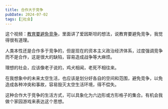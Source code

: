 ```yaml
---
title: 合作大于竞争
pubDate: 2024-07-02
tags: [👫社会]
---
```


这个视频：[教育要避免竞争]，里面讲了爱因斯坦的想法，说教育要避免竞争，我觉得很有道理。

人类本性还是合作多于竞争的，但是现在的资本主义政治经济体系，过度强调竞争而不是合作，这是很大的缺陷，容易造成战争等大麻烦。

理想的社会，应该像老子说的，鸡犬相闻，老死不相往来。

在我想象中的未来太空生活，也应该是划分好各自的空间和范围，避免竞争，以免造成各种冲突和事故，容易毁灭太空生活环境，得不偿失。

这种合作大于竞争的生活方式，可以具象化为六边形或方形格子的集合。有机会我做个家园游戏来表达这个思想。

[教育要避免竞争]: https://www.bilibili.com/video/BV1vZ421g7Zi/
